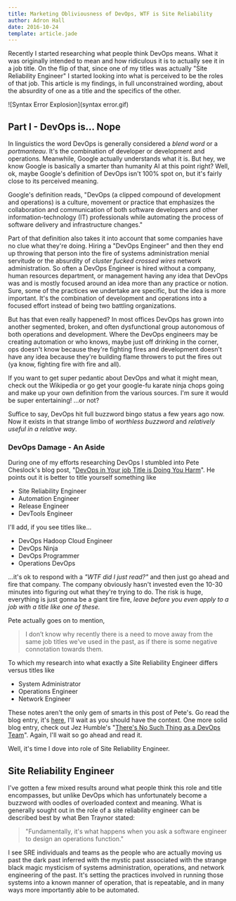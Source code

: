 ```yaml
---
title: Marketing Obliviousness of DevOps, WTF is Site Reliability
author: Adron Hall
date: 2016-10-24
template: article.jade
---
```

Recently I started researching what people think DevOps means. What it was originally intended to mean and how ridiculous it is to actually see it in a job title. On the flip of that, since one of my titles was actually "Site Reliability Engineer" I started looking into what is perceived to be the roles of that job. This article is my findings, in full unconstrained wording, about the absurdity of one as a title and the specifics of the other.

![Syntax Error Explosion](syntax error.gif)

<span class="more"></span>

## Part I - DevOps is... Nope

In linguistics the word DevOps is generally considered a *blend word* or a *portmanteau*. It's the combination of developer or development and operations. Meanwhile, Google actually understands what it is. But hey, we know Google is basically a smarter than humanity AI at this point right? Well, ok, maybe Google's definition of DevOps isn't 100% spot on, but it's fairly close to its perceived meaning.

Google's definition reads, "DevOps (a clipped compound of development and operations) is a culture, movement or practice that emphasizes the collaboration and communication of both software developers and other information-technology (IT) professionals while automating the process of software delivery and infrastructure changes."

Part of that definition also takes it into account that some companies have no clue what they're doing. Hiring a "DevOps Engineer" and then they end up throwing that person into the fire of systems administration menial servitude or the absurdity of *cluster fucked crossed wires* network administration. So often a DevOps Engineer is hired without a company, human resources department, or management having any idea that DevOps was and is mostly focused around an idea more than any practice or notion. Sure, some of the practices we undertake are specific, but the idea is more important. It's the combination of development and operations into a focused effort instead of being two battling organizations.

But has that even really happened? In most offices DevOps has grown into another segmented, broken, and often dysfunctional group autonomous of both operations and development. Where the DevOps engineers may be creating automation or who knows, maybe just off drinking in the corner, ops doesn't know because they're fighting fires and development doesn't have any idea because they're building flame throwers to put the fires out (ya know, fighting fire with fire and all).

If you want to get super pedantic about DevOps and what it might mean, check out the Wikipedia or go get your google-fu karate ninja chops going and make up your own definition from the various sources. I'm sure it would be super entertaining! ...or not?

Suffice to say, DevOps hit full buzzword bingo status a few years ago now. Now it exists in that strange limbo of *worthless buzzword* and *relatively useful in a relative way*.

### DevOps Damage - An Aside

During one of my efforts researching DevOps I stumbled into Pete Cheslock's blog post, "[DevOps in Your job Title is Doing You Harm](https://pete.wtf/2013/05/03/devops-in-your-job-title-is-doing-you-harm/)". He points out it is better to title yourself something like

* Site Reliability Engineer
* Automation Engineer
* Release Engineer
* DevTools Engineer

I'll add, if you see titles like...

* DevOps Hadoop Cloud Engineer
* DevOps Ninja
* DevOps Programmer
* Operations DevOps

...it's ok to respond with a *"WTF did I just read?"* and then just go ahead and fire that company. The company obviously hasn't invested even the 10-30 minutes into figuring out what they're trying to do. The risk is huge, everything is just gonna be a giant tire fire, *leave before you even apply to a job with a title like one of these.*

Pete actually goes on to mention,

> I don’t know why recently there is a need to move away from the same job titles we’ve used in the past, as if there is some negative connotation towards them.

To which my research into what exactly a Site Reliability Engineer differs versus titles like

* System Administrator
* Operations Engineer
* Network Engineer

These notes aren't the only gem of smarts in this post of Pete's. Go read the blog entry, it's [here](https://pete.wtf/2013/05/03/devops-in-your-job-title-is-doing-you-harm/), I'll wait as you should have the context. One more solid blog entry, check out Jez Humble's "[There's No Such Thing as a DevOps Team](https://continuousdelivery.com/2012/10/theres-no-such-thing-as-a-devops-team/)". Again, I'll wait so go ahead and read it.

Well, it's time I dove into role of Site Reliability Engineer.

## Site Reliability Engineer

I've gotten a few mixed results around what people think this role and title encompasses, but unlike DevOps which has unfortunately become a buzzword with oodles of overloaded context and meaning. What is generally sought out in the role of a site reliability engineer can be described best by what Ben Traynor stated:

> "Fundamentally, it's what happens when you ask a software engineer to design an operations function."

I see SRE individuals and teams as the people who are actually moving us past the dark past inferred with the mystic past associated with the strange black magic mysticism of systems administration, operations, and network engineering of the past. It's setting the practices involved in running those systems into a known manner of operation, that is repeatable, and in many ways more importantly able to be automated.
